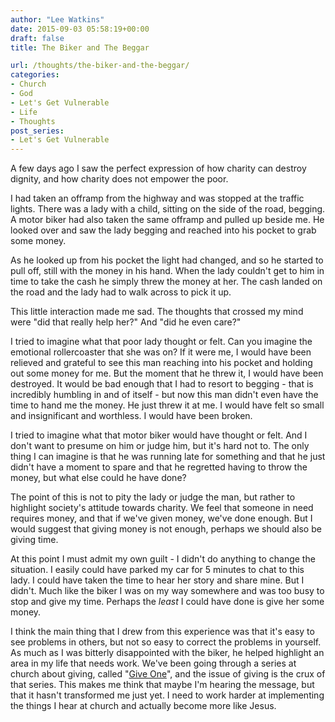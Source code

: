 ```yaml
---
author: "Lee Watkins"
date: 2015-09-03 05:58:19+00:00
draft: false
title: The Biker and The Beggar

url: /thoughts/the-biker-and-the-beggar/
categories:
- Church
- God
- Let's Get Vulnerable
- Life
- Thoughts
post_series:
- Let's Get Vulnerable
---
```


A few days ago I saw the perfect expression of how charity can destroy dignity, and how charity does not empower the poor.<!--more-->

I had taken an offramp from the highway and was stopped at the traffic lights. There was a lady with a child, sitting on the side of the road, begging. A motor biker had also taken the same offramp and pulled up beside me. He looked over and saw the lady begging and reached into his pocket to grab some money.

As he looked up from his pocket the light had changed, and so he started to pull off, still with the money in his hand. When the lady couldn't get to him in time to take the cash he simply threw the money at her. The cash landed on the road and the lady had to walk across to pick it up.

This little interaction made me sad. The thoughts that crossed my mind were "did that really help her?" And "did he even care?"

I tried to imagine what that poor lady thought or felt. Can you imagine the emotional rollercoaster that she was on? If it were me, I would have been relieved and grateful to see this man reaching into his pocket and holding out some money for me. But the moment that he threw it, I would have been destroyed. It would be bad enough that I had to resort to begging - that is incredibly humbling in and of itself - but now this man didn't even have the time to hand me the money. He just threw it at me. I would have felt so small and insignificant and worthless. I would have been broken.

I tried to imagine what that motor biker would have thought or felt. And I don't want to presume on him or judge him, but it's hard not to. The only thing I can imagine is that he was running late for something and that he just didn't have a moment to spare and that he regretted having to throw the money, but what else could he have done?

The point of this is not to pity the lady or judge the man, but rather to highlight society's attitude towards charity. We feel that someone in need requires money, and that if we've given money, we've done enough. But I would suggest that giving money is not enough, perhaps we should also be giving time.

At this point I must admit my own guilt - I didn't do anything to change the situation. I easily could have parked my car for 5 minutes to chat to this lady. I could have taken the time to hear her story and share mine. But I didn't. Much like the biker I was on my way somewhere and was too busy to stop and give my time. Perhaps the _least_ I could have done is give her some money.

I think the main thing that I drew from this experience was that it's easy to see problems in others, but not so easy to correct the problems in yourself. As much as I was bitterly disappointed with the biker, he helped highlight an area in my life that needs work. We've been going through a series at church about giving, called "[Give One](http://renownchurch.com/sermon-series/give-one/)", and the issue of giving is the crux of that series. This makes me think that maybe I'm hearing the message, but that it hasn't transformed me just yet. I need to work harder at implementing the things I hear at church and actually become more like Jesus.
